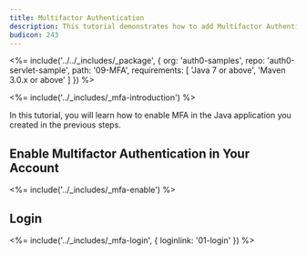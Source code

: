 ```yaml
---
title: Multifactor Authentication
description: This tutorial demonstrates how to add Multifactor Authentication to your Java web app with Auth0
budicon: 243
---
```


<%= include('../../_includes/_package', {
  org: 'auth0-samples',
  repo: 'auth0-servlet-sample',
  path: '09-MFA',
  requirements: [
    'Java 7 or above',
    'Maven 3.0.x or above'
  ]
}) %>

<%= include('../_includes/_mfa-introduction') %>

In this tutorial, you will learn how to enable MFA in the Java application you created in the previous steps.

## Enable Multifactor Authentication in Your Account

<%= include('../_includes/_mfa-enable') %>

## Login

<%= include('../_includes/_mfa-login', { loginlink: '01-login' }) %>
